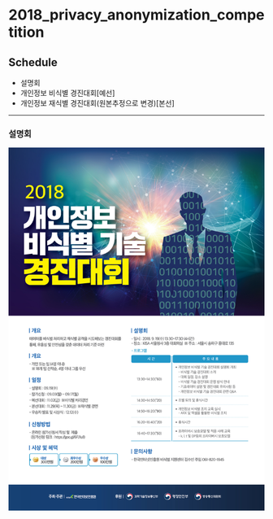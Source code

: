 # 2018_privacy_anonymization_competition

## Schedule
 - 설명회
 - 개인정보 비식별 경진대회[예선]
 - 개인정보 재식별 경진대회(원본추정으로 변경)[본선]
 
---- 
### 설명회
![비식별 경진대회 설명회](https://github.com/zel0rd/2018_privacy_anonymization_competition/blob/master/2018개인정보비식별경진대회_설명회.jpg)
